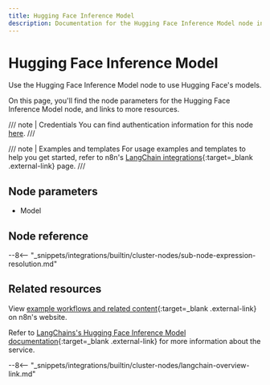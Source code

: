 ```yaml
---
title: Hugging Face Inference Model
description: Documentation for the Hugging Face Inference Model node in n8n, a workflow automation platform. Includes details of operations and configuration, and links to examples and credentials information.
---
```


# Hugging Face Inference Model

Use the Hugging Face Inference Model node to use Hugging Face's models.

On this page, you'll find the node parameters for the Hugging Face Inference Model node, and links to more resources.

/// note | Credentials
You can find authentication information for this node [here](/integrations/builtin/credentials/huggingface/).
///

/// note | Examples and templates
For usage examples and templates to help you get started, refer to n8n's [LangChain integrations](https://n8n.io/integrations/hugging-face-inference-model/){:target=_blank .external-link} page.
///	

## Node parameters

* Model

## Node reference

--8<-- "_snippets/integrations/builtin/cluster-nodes/sub-node-expression-resolution.md"

## Related resources

View [example workflows and related content](https://n8n.io/integrations/hugging-face-inference-model/){:target=_blank .external-link} on n8n's website.

Refer to [LangChains's Hugging Face Inference Model documentation](https://js.langchain.com/docs/modules/model_io/models/llms/integrations/huggingface_inference){:target=_blank .external-link} for more information about the service.

--8<-- "_snippets/integrations/builtin/cluster-nodes/langchain-overview-link.md"
